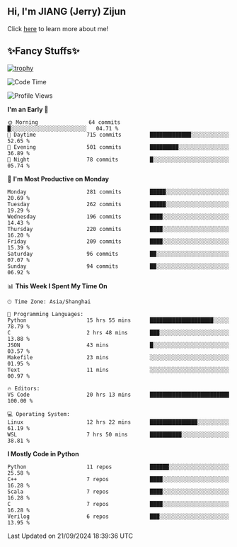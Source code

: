 ## Hi, I'm JIANG (Jerry) Zijun

Click [here](https://jzjerry.github.io/about/) to learn more about me!

## ✨Fancy Stuffs✨
[![trophy](https://github-profile-trophy.vercel.app/?username=jzjerry&theme=onedark)](https://github.com/ryo-ma/github-profile-trophy)
<!--START_SECTION:waka-->
![Code Time](http://img.shields.io/badge/Code%20Time-695%20hrs%2050%20mins-blue)

![Profile Views](http://img.shields.io/badge/Profile%20Views-0-blue)

**I'm an Early 🐤** 

```text
🌞 Morning                64 commits          █░░░░░░░░░░░░░░░░░░░░░░░░   04.71 % 
🌆 Daytime                715 commits         █████████████░░░░░░░░░░░░   52.65 % 
🌃 Evening                501 commits         █████████░░░░░░░░░░░░░░░░   36.89 % 
🌙 Night                  78 commits          █░░░░░░░░░░░░░░░░░░░░░░░░   05.74 % 
```
📅 **I'm Most Productive on Monday** 

```text
Monday                   281 commits         █████░░░░░░░░░░░░░░░░░░░░   20.69 % 
Tuesday                  262 commits         █████░░░░░░░░░░░░░░░░░░░░   19.29 % 
Wednesday                196 commits         ████░░░░░░░░░░░░░░░░░░░░░   14.43 % 
Thursday                 220 commits         ████░░░░░░░░░░░░░░░░░░░░░   16.20 % 
Friday                   209 commits         ████░░░░░░░░░░░░░░░░░░░░░   15.39 % 
Saturday                 96 commits          ██░░░░░░░░░░░░░░░░░░░░░░░   07.07 % 
Sunday                   94 commits          ██░░░░░░░░░░░░░░░░░░░░░░░   06.92 % 
```


📊 **This Week I Spent My Time On** 

```text
🕑︎ Time Zone: Asia/Shanghai

💬 Programming Languages: 
Python                   15 hrs 55 mins      ████████████████████░░░░░   78.79 % 
C                        2 hrs 48 mins       ███░░░░░░░░░░░░░░░░░░░░░░   13.88 % 
JSON                     43 mins             █░░░░░░░░░░░░░░░░░░░░░░░░   03.57 % 
Makefile                 23 mins             ░░░░░░░░░░░░░░░░░░░░░░░░░   01.95 % 
Text                     11 mins             ░░░░░░░░░░░░░░░░░░░░░░░░░   00.97 % 

🔥 Editors: 
VS Code                  20 hrs 13 mins      █████████████████████████   100.00 % 

💻 Operating System: 
Linux                    12 hrs 22 mins      ███████████████░░░░░░░░░░   61.19 % 
WSL                      7 hrs 50 mins       ██████████░░░░░░░░░░░░░░░   38.81 % 
```

**I Mostly Code in Python** 

```text
Python                   11 repos            ██████░░░░░░░░░░░░░░░░░░░   25.58 % 
C++                      7 repos             ████░░░░░░░░░░░░░░░░░░░░░   16.28 % 
Scala                    7 repos             ████░░░░░░░░░░░░░░░░░░░░░   16.28 % 
C                        7 repos             ████░░░░░░░░░░░░░░░░░░░░░   16.28 % 
Verilog                  6 repos             ███░░░░░░░░░░░░░░░░░░░░░░   13.95 % 
```




 Last Updated on 21/09/2024 18:39:36 UTC
<!--END_SECTION:waka-->
